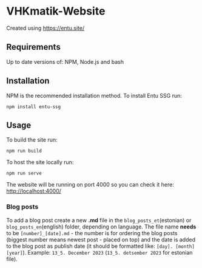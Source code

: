 # VHKmatik-Website

Created using https://entu.site/

## Requirements

Up to date versions of: NPM, Node.js and bash

## Installation

NPM is the recommended installation method. To install Entu SSG run:
```shell
npm install entu-ssg
```

## Usage

To build the site run:
```shell
npm run build
```

To host the site locally run:
```shell
npm run serve
```
The website will be running on port 4000 so you can check it here: [http://localhost:4000/](http://localhost:4000)

### Blog posts

To add a blog post create a new **.md** file in the ```blog_posts_et```(estonian) or ```blog_posts_en```(english) folder, depending on language. The file name **needs** to be ```[number]_[date].md``` - the number is for ordering the blog posts (biggest number means newest post - placed on top) and the date is added to the blog post as publish date (it should be formatted like: ```[day]. [month] [year]```). Example: ```13_5. December 2023``` (```13_5. detsember 2023``` for estonian file).
